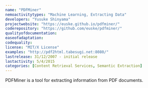 ```yaml
---
name: "PDFMiner"
nemoactivitytypes: "Machine Learning, Extracting Data"
developers: "Yusuke Shinyama"
projectwebsite: "https://euske.github.io/pdfminer/"
coderepository: "https://github.com/euske/pdfminer/"
qualityofdocumentation: 
easeofadaptation: 
codequality: 
license: "MIT/X License"
examples: "http://pdf2html.tabesugi.net:8080/"
lastrelease: 31/12/2007 - initial release
lastactivity: 5/4/2015
categories: [Content Retrieval Services, Semantic Extraction]
---
```

PDFMiner is a tool for extracting information from PDF documents.
